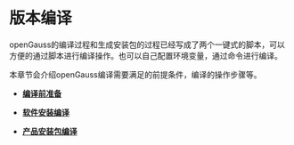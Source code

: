 # 版本编译<a name="ZH-CN_TOPIC_0241496980"></a>

openGauss的编译过程和生成安装包的过程已经写成了两个一键式的脚本，可以方便的通过脚本进行编译操作。也可以自己配置环境变量，通过命令进行编译。

本章节会介绍openGauss编译需要满足的前提条件，编译的操作步骤等。

-   **[编译前准备](编译前准备.md)**  

-   **[软件安装编译](软件安装编译.md)**  

-   **[产品安装包编译](产品安装包编译.md)**  


